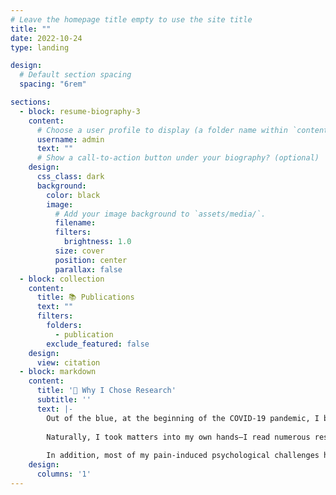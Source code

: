 ```yaml
---
# Leave the homepage title empty to use the site title
title: ""
date: 2022-10-24
type: landing

design:
  # Default section spacing
  spacing: "6rem"

sections:
  - block: resume-biography-3
    content:
      # Choose a user profile to display (a folder name within `content/authors/`)
      username: admin
      text: ""
      # Show a call-to-action button under your biography? (optional)
    design:
      css_class: dark
      background:
        color: black
        image:
          # Add your image background to `assets/media/`.
          filename: 
          filters:
            brightness: 1.0
          size: cover
          position: center
          parallax: false
  - block: collection
    content:
      title: 📚 Publications
      text: ""
      filters:
        folders:
          - publication
        exclude_featured: false
    design:
      view: citation
  - block: markdown
    content:
      title: '🌟 Why I Chose Research'
      subtitle: ''
      text: |-
        Out of the blue, at the beginning of the COVID-19 pandemic, I began suffering from chronic pain. It was excruciating pain, 24/7. I had to go to the emergency room twice and faced significant physio-psychological challenges. Despite consulting multiple clinical departments and major institutions, I was unable to receive a definitive diagnosis. 
        
        Naturally, I took matters into my own hands—I read numerous research papers and other online resources to try to find a diagnosis and continued searching for clinicians who could help me. Eventually, through modern science, my chronic pain was (mostly) resolved after approximately 1.5 years.
        
        In addition, most of my pain-induced psychological challenges have been fully resolved, and I believe I am now arguably healthier than before. Through this journey, I came to realize that my well-being—and that of others—rests on the shoulders of science and technology. I believe I wouldn’t be where I am today without the support of science and society, and I feel it is my responsibility to give back what I have received.
    design:
      columns: '1'
---
```

